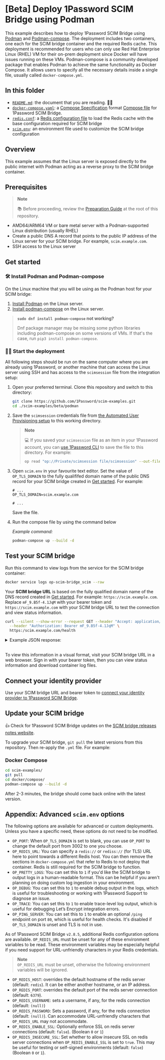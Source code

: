 # [Beta] Deploy 1Password SCIM Bridge using Podman

This example describes how to deploy 1Password SCIM Bridge using [Podman](https://podman.io/) and [Podman-compose](https://github.com/containers/podman-compose). The deployment includes two containers, one each for the SCIM bridge container and the required Redis cache. This deployment is recommended for users who can only use Red Hat Enterprise Linux (RHEL) VM for their on-prem deployment since Docker will have issues running on these VMs.
Podman-compose is a community developed package that enables Podman to achieve the same functionality as Docker Compose. It allows users to specify all the necessary details inside a single file, usually called `docker-compose.yml`.

## In this folder

- [`README.md`](./README.md): the document that you are reading. 👋😃
- [`docker-compose.yaml`](./docker-compose.yaml): a [Compose Specification](https://docs.docker.com/compose/compose-file/) format [Compose file](https://docs.docker.com/compose/compose-file/03-compose-file/) for 1Password SCIM Bridge.
- [`redis.conf`](./redis.conf): a [Redis configuration file](https://redis.io/docs/management/config/) to load the Redis cache with the base configuration required for SCIM bridge
- [`scim.env`](./scim.env): an environment file used to customize the SCIM bridge configuration

## Overview

This example assumes that the Linux server is exposed directly to the public internet with Podman acting as a reverse proxy to the SCIM bridge container.

## Prerequisites

> **Note**
>
> 📚 Before proceeding, review the [Preparation Guide](/PREPARATION.md) at the root of this repository.

- AMD64/ARM64 VM or bare metal server with a Podman-supported Linux distribution (usually RHEL)
- Create a public DNS A record that points to the public IP address of the Linux server for your SCIM bridge. For example, `scim.example.com`.
- SSH access to the Linux server

## Get started
### 🛠️ Install Podman and Podman-compose

On the Linux machine that you will be using as the Podman host for your SCIM bridge:

1. [Install Podman](https://podman.io/docs/installation) on the Linux server.
2. [Install podman-compose](https://github.com/containers/podman-compose?tab=readme-ov-file#installation) on the Linux server. 
> **`sudo dnf install podman-compose` not working?**
>
> Dnf package manager may be missing some python libraries including podman-compose on some versions of VMs. If that's the case, run `pip3 install podman-compose`.

### 👨‍💻 Start the deployment

All following steps should be run on the same computer where you are already using 1Password, or another machine that can access the Linux server using SSH and has access to the `scimsession` file from the integration setup:

1. Open your preferred terminal. Clone this repository and switch to this directory:

   ```sh
   git clone https://github.com/1Password/scim-examples.git
   cd ./scim-examples/beta/podman
   ```

2. Save the `scimsession` credentials file from [the Automated User Provisioning setup](https://start.1password.com/integrations/directory/) to this working directory.

   > **Note**
   >
   > 💻 If you saved your `scimsession` file as an item in your 1Password account, you can
   > [use 1Password CLI](https://developer.1password.com/docs/cli/reference/commands/read) to save the file to this
   > directory. For example:
   >
   > ```sh
   > op read "op://Private/scimsession file/scimsession" --out-file ./scimsession
   > ```

3. Open `scim.env` in your favourite text editor. Set the value of `OP_TLS_DOMAIN` to the fully qualififed domain name of the public DNS record for your SCIM bridge created in [Get started](#get-started). For example:

   ```dotenv
   # ...
   OP_TLS_DOMAIN=scim.example.com

   # ...
   ```

   Save the file.

4. Run the compose file by using the command below

   _Example command:_

   ```sh
   podman-compose up --build -d
   ```


## Test your SCIM bridge

Run this command to view logs from the service for the SCIM bridge container:

```sh
docker service logs op-scim-bridge_scim --raw
```

Your **SCIM bridge URL** is based on the fully qualified domain name of the DNS record created in [Get started](#get-started). For example: `https://scim.example.com`. Replace `mF_9.B5f-4.1JqM` with your bearer token and `https://scim.example.com` with your SCIM bridge URL to test the connection and view status information.

```sh
curl --silent --show-error --request GET --header "Accept: application/json" \
  --header "Authorization: Bearer mF_9.B5f-4.1JqM" \
  https:/scim.example.com/health
```

<details>
<summary>Example JSON response:</summary>

```json
{
  "build": "209031",
  "version": "2.9.3",
  "reports": [
    {
      "source": "ConfirmationWatcher",
      "time": "2024-04-25T14:06:09Z",
      "expires": "2024-04-25T14:16:09Z",
      "state": "healthy"
    },
    {
      "source": "RedisCache",
      "time": "2024-04-25T14:06:09Z",
      "expires": "2024-04-25T14:16:09Z",
      "state": "healthy"
    },
    {
      "source": "SCIMServer",
      "time": "2024-04-25T14:06:56Z",
      "expires": "2024-04-25T14:16:56Z",
      "state": "healthy"
    },
    {
      "source": "StartProvisionWatcher",
      "time": "2024-04-25T14:06:09Z",
      "expires": "2024-04-25T14:16:09Z",
      "state": "healthy"
    }
  ],
  "retrievedAt": "2024-04-25T14:06:56Z"
}
```

</details>
<br />

To view this information in a visual format, visit your SCIM bridge URL in a web browser. Sign in with your bearer token, then you can view status information and download container log files.

## Connect your identity provider

Use your SCIM bridge URL and bearer token to [connect your identity provider to 1Password SCIM Bridge](https://support.1password.com/scim/#step-3-connect-your-identity-provider).

## Update your SCIM bridge

👍 Check for 1Password SCIM Bridge updates on the [SCIM bridge releases notes website](https://releases.1password.com/provisioning/scim-bridge/).

To upgrade your SCIM bridge, `git pull` the latest versions from this repository. Then re-apply the `.yml` file. For example:


### Docker Compose

```bash
cd scim-examples/
git pull
cd docker/compose/
podman-compose up --build -d
```

After 2-3 minutes, the bridge should come back online with the latest version.

## Appendix: Advanced `scim.env` options

The following options are available for advanced or custom deployments. Unless you have a specific need, these options do not need to be modified.

* `OP_PORT`: When `OP_TLS_DOMAIN` is set to blank, you can use `OP_PORT` to change the default port from 3002 to one you choose.
* `OP_REDIS_URL`: You can specify a `redis://` or `rediss://` (for TLS) URL here to point towards a different Redis host. You can then remove the sections in `docker-compose.yml` that refer to Redis to not deploy that container. Redis is still required for the SCIM bridge to function.  
* `OP_PRETTY_LOGS`: You can set this to `1` if you'd like the SCIM bridge to output logs in a human-readable format. This can be helpful if you aren't planning on doing custom log ingestion in your environment.
* `OP_DEBUG`: You can set this to `1` to enable debug output in the logs, which is useful for troubleshooting or working with 1Password Support to diagnose an issue.
* `OP_TRACE`: You can set this to `1` to enable trace-level log output, which is useful for debugging Let’s Encrypt integration errors.
* `OP_PING_SERVER`: You can set this to `1` to enable an optional `/ping` endpoint on port `80`, which is useful for health checks. It's disabled if `OP_TLS_DOMAIN` is unset and TLS is not in use.

As of 1Password SCIM Bridge `v2.8.5`, additional Redis configuration options are available. `OP_REDIS_URL` must be unset for any of these environment variables to be read. These environment variables may be especially helpful if you need support for URL-unfriendly characters in your Redis credentials. 

> **Note**  
> `OP_REDIS_URL` must be unset, otherwise the following environment variables will be ignored.

* `OP_REDIS_HOST`:  overrides the default hostname of the redis server (default: `redis`). It can be either another hostname, or an IP address.
* `OP_REDIS_PORT`: overrides the default port of the redis server connection (default: `6379`).
* `OP_REDIS_USERNAME`: sets a username, if any, for the redis connection (default: `(null)`)
* `OP_REDIS_PASSWORD`: Sets a password, if any, for the redis connection (default: `(null)`). Can accommodate URL-unfriendly characters that `OP_REDIS_URL` may not accommodate. 
* `OP_REDIS_ENABLE_SSL`: Optionally enforce SSL on redis server connections (default: `false`).   (Boolean `0` or `1`)
* `OP_REDIS_INSECURE_SSL`: Set whether to allow insecure SSL on redis server connections when `OP_REDIS_ENABLE_SSL` is set to `true`. This may be useful for testing or self-signed environments (default: `false`) (Boolean `0` or `1`).
